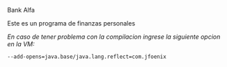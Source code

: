 Bank Alfa

Este es un programa de finanzas personales

*En caso de tener problema con la compilacion
ingrese la siguiente opcion en la VM:*

    --add-opens=java.base/java.lang.reflect=com.jfoenix